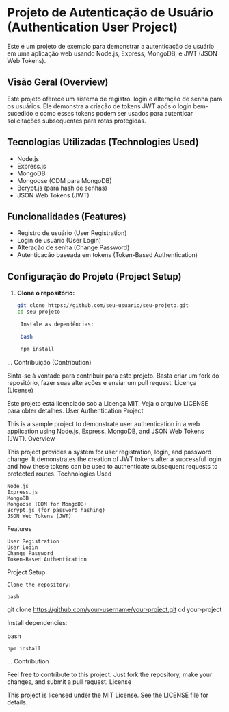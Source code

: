 # Projeto de Autenticação de Usuário (Authentication User Project)

Este é um projeto de exemplo para demonstrar a autenticação de usuário em uma aplicação web usando Node.js, Express, MongoDB, e JWT (JSON Web Tokens).

## Visão Geral (Overview)

Este projeto oferece um sistema de registro, login e alteração de senha para os usuários. Ele demonstra a criação de tokens JWT após o login bem-sucedido e como esses tokens podem ser usados para autenticar solicitações subsequentes para rotas protegidas.

## Tecnologias Utilizadas (Technologies Used)

- Node.js
- Express.js
- MongoDB
- Mongoose (ODM para MongoDB)
- Bcrypt.js (para hash de senhas)
- JSON Web Tokens (JWT)

## Funcionalidades (Features)

- Registro de usuário (User Registration)
- Login de usuário (User Login)
- Alteração de senha (Change Password)
- Autenticação baseada em tokens (Token-Based Authentication)

## Configuração do Projeto (Project Setup)

1. **Clone o repositório:**

   ```bash
   git clone https://github.com/seu-usuario/seu-projeto.git
   cd seu-projeto

    Instale as dependências:

    bash

    npm install
   ```

...
Contribuição (Contribution)

Sinta-se à vontade para contribuir para este projeto. Basta criar um fork do repositório, fazer suas alterações e enviar um pull request.
Licença (License)

Este projeto está licenciado sob a Licença MIT. Veja o arquivo LICENSE para obter detalhes.
User Authentication Project

This is a sample project to demonstrate user authentication in a web application using Node.js, Express, MongoDB, and JSON Web Tokens (JWT).
Overview

This project provides a system for user registration, login, and password change. It demonstrates the creation of JWT tokens after a successful login and how these tokens can be used to authenticate subsequent requests to protected routes.
Technologies Used

    Node.js
    Express.js
    MongoDB
    Mongoose (ODM for MongoDB)
    Bcrypt.js (for password hashing)
    JSON Web Tokens (JWT)

Features

    User Registration
    User Login
    Change Password
    Token-Based Authentication

Project Setup

    Clone the repository:

    bash

git clone https://github.com/your-username/your-project.git
cd your-project

Install dependencies:

bash

    npm install

...
Contribution

Feel free to contribute to this project. Just fork the repository, make your changes, and submit a pull request.
License

This project is licensed under the MIT License. See the LICENSE file for details.
